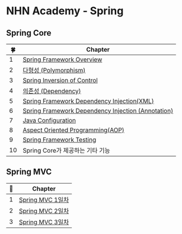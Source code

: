 # NHN Academy - Spring

## Spring Core

| 🍀 | Chapter                                                                          |
|----|----------------------------------------------------------------------------------|
| 1  | [Spring Framework Overview](1.Core/1일차/Spring_Framework_Overview.md)               |
| 2  | [다형성 (Polymorphism)](1.Core/1일차/Polymorphism.md)                                   |
| 3  | [Spring Inversion of Control](1.Core/1일차/IoC.md)                                   |
| 4  | [의존성 (Dependency)](1.Core/1일차/Dependency.md)                                       |
| 5  | [Spring Framework Dependency Injection(XML)](1.Core/1일차/DI(XML).md)                |
| 6  | [Spring Framework Dependency Injection (Annotation)](1.Core/2일차/DI(Annotation).md) |
| 7  | [Java Configuration](1.Core/2일차/Java_Configuration.md)                             |
| 8  | [Aspect Oriented Programming(AOP)](1.Core/2일차/AOP.md)                              |
| 9  | [Spring Framework Testing](1.Core/3일차/Testing.md)                                  |
| 10 | Spring Core가 제공하는 기타 기능                                                          |

## Spring MVC

| 🌱 | Chapter                     |
|----|-----------------------------|
| 1  | [Spring MVC 1일차](2.MVC/1일차) |
| 2  | [Spring MVC 2일차]()          |
| 3  | [Spring MVC 3일차]()          |

